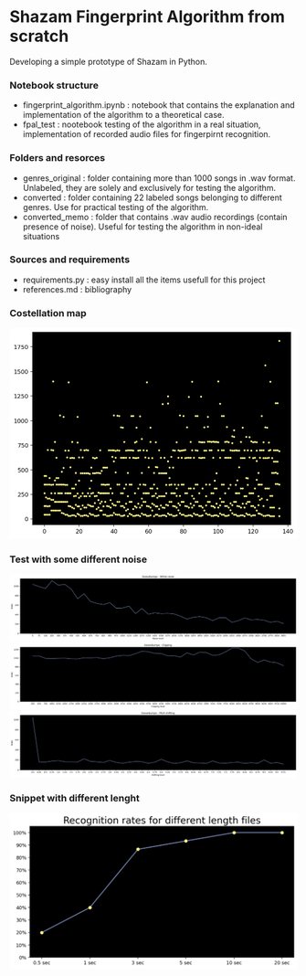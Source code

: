 # Shazam Fingerprint Algorithm from scratch
Developing a simple prototype of Shazam in Python.

### Notebook structure
- fingerprint_algorithm.ipynb : notebook that contains the explanation and implementation of the algorithm to a theoretical case. 
- fpal_test : nootebook testing of the algorithm in a real situation, implementation of recorded audio files for fingerpirnt recognition.

### Folders and resorces
- genres_original : folder containing more than 1000 songs in .wav format. Unlabeled, they are solely and exclusively for testing the algorithm.
- converted : folder containing 22 labeled songs belonging to different genres. Use for practical testing of the algorithm.
- converted_memo : folder that contains .wav audio recordings (contain presence of noise).  Useful for testing the algorithm in non-ideal situations

### Sources and requirements
- requirements.py : easy install all the items usefull for this project
- references.md : bibliography

### Costellation map

![image5](https://github.com/exdsgift/FrequencyFingerprint-Algorithm/blob/main/images/6.jpeg)

### Test with some different noise

![image1](https://github.com/exdsgift/FrequencyFingerprint-Algorithm/blob/main/images/1.png)
![image1](https://github.com/exdsgift/FrequencyFingerprint-Algorithm/blob/main/images/2.png)
![image1](https://github.com/exdsgift/FrequencyFingerprint-Algorithm/blob/main/images/3.png)

### Snippet with different lenght
![image4](https://github.com/exdsgift/FrequencyFingerprint-Algorithm/blob/main/images/4.png)

